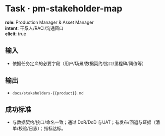 # Task · pm-stakeholder-map

**role**: Production Manager & Asset Manager  
**intent**: 干系人/RACI/沟通窗口  
**elicit**: true

## 输入

- 依据任务定义的必要字段（用户/场景/数据契约/接口/里程碑/阈值等）

## 输出

- `docs/stakeholders-{{product}}.md`

## 成功标准

- 与数据契约/接口/命名一致；通过 DoR/DoD 与UAT；有发布/回退与证据（清单/校验/日志）；指标达标。
